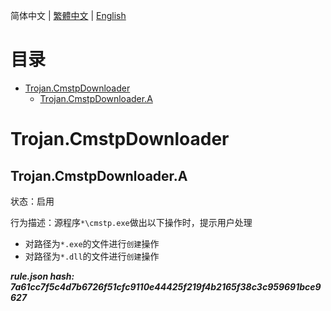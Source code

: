 


  
简体中文 | [繁體中文](README_zh_tw.md) | [English](README_en_us.md)  
  

目录
==

* [Trojan.CmstpDownloader](#trojancmstpdownloader)
	* [Trojan.CmstpDownloader.A](#trojancmstpdownloadera)

# Trojan.CmstpDownloader

## Trojan.CmstpDownloader.A
  
状态：启用

行为描述：源程序`*\cmstp.exe`做出以下操作时，提示用户处理
- 对路径为`*.exe`的文件进行`创建`操作
- 对路径为`*.dll`的文件进行`创建`操作
  
***rule.json hash: 7a61cc7f5c4d7b6726f51cfc9110e44425f219f4b2165f38c3c959691bce9627***